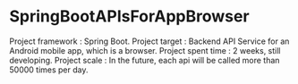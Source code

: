 # SpringBootAPIsForAppBrowser
Project framework : Spring Boot.
Project target : Backend API Service for an Android mobile app, which is a browser.
Project spent time : 2 weeks, still developing.
Project scale : In the future, each api will be called more than 50000 times per day.
